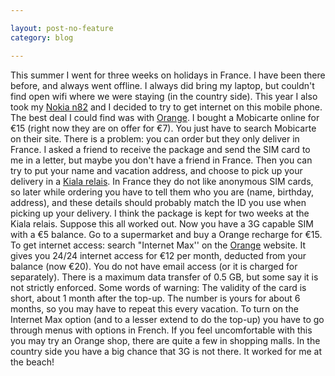 ```yaml
---

layout: post-no-feature
category: blog

---
```




This summer I went for three weeks on holidays in France. I have been there before, and always went offline. 
I always did bring my laptop, but couldn't find open wifi where we were staying (in the country side). This
 year I also took my [Nokia n82](http://europe.nokia.com/find-products/devices/nokia-n82) and I decided to 
try to get internet on this mobile phone. The best deal I could find was with [Orange](http://www.orange.fr/). 
I bought a Mobicarte online for €15 (right now they are on offer for €7). You just have to search Mobicarte 
on their site. There is a problem: you can order but they only deliver in France. I asked a friend to 
receive the package and send the SIM card to me in a letter, but maybe you don't have a friend in France. 
Then you can try to put your name and vacation address, and choose to pick up your delivery in a [Kiala relais](http://www.kiala.fr). In France they do not like anonymous SIM cards, so later while ordering you have to tell them who you are (name, birthday, address), and these details should probably match the ID you use when picking up your delivery. I think the package is kept for two weeks at the Kiala relais. Suppose this all worked out. Now you have a 3G capable SIM with a €5 balance. Go to a supermarket and buy a Orange recharge for €15. To get internet access: search "Internet Max'' on the [Orange](http://www.orange.fr/) website. It gives you 24/24 internet access for €12 per month, deducted from your balance (now €20). You do not have email access (or it is charged for separately). There is a maximum data transfer of 0.5 GB, but some say it is not strictly enforced. Some words of warning: The validity of the card is short, about 1 month after the top-up. The number is yours for about 6 months, so you may have to repeat this every vacation. To turn on the Internet Max option (and to a lesser extend to do the top-up) you have to go through menus with options in French. If you feel uncomfortable with this you may try an Orange shop, there are quite a few in shopping malls. In the country side you have a big chance that 3G is not there. It worked for me at the beach!
